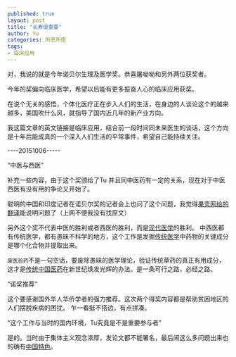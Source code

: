 ```yaml
---
published: true
layout: post
title: "长寿很重要"
author: Yu
categories: 所思所悟
tags:
- 临床应用
---
```


对，我说的就是今年诺贝尔生理及医学奖。恭喜屠呦呦和另外两位获奖者。

今年的奖偏向临床医学，希望以后能有更多振奋人心的临床应用获奖。

在说个无关的感悟，个体化医疗正在步入人们的生活，在身边的人谈论这个的越来越多，美国吹什么风，就指导了国内近几年的新产业方向。

我这篇文章的英文链接是临床应用，结合前一段时间同未来医生的谈话，这个方向是十年后能成真的一个深入人们生活的平常事件，希望自己能持续关注。

----20151006-----

<q>中医与西医</q>

补充一些内容，由于这个奖颁给了Tu 并且同中医药有一定的关系，现在对于中医西医有没有用的争论又开始了。

聪明的中国和印度记者在诺贝尔奖的记者会上也问了这个问题，我觉得[果壳网给的翻译](http://www.guokr.com/post/702890/)能说明问题了（上网不便我没有找原文）

另外这个奖不代表中医的胜利或者西医的胜利，而是<u>现代医学</u>的胜利。
中西医都有传统医学，都有愚昧不科学的地方，这个工作是发掘<u>传统医学</u>中药物的关键成分是哪个化合物并提取出来。

<code>废医验药</code>不是一句空话，要废除愚昧的医学理论，验证传统草药的真正有用成分，这才是<u>传统中国医药</u>在新世纪焕发光辉的办法。是一条可行之路，必经之路。


<q>诺奖推荐</q>

这个要感谢国外华人华侨学者的强力推荐。这次两个得奖内容都是帮助贫困地区的人们摆脱疾病的困扰。
乍一看挺不搭边，有点拼凑。

<q>这个工作与当时的国内环境，Tu究竟是不是重要参与者</q>

是的。当时由于集体主义观念浓厚，发论文都不能署名，最后闹这么多问题出来也的确有[中国特色](http://www.guokr.com/post/64214/ "说到青蒿素和屠呦呦，其实争议挺多呢")。
